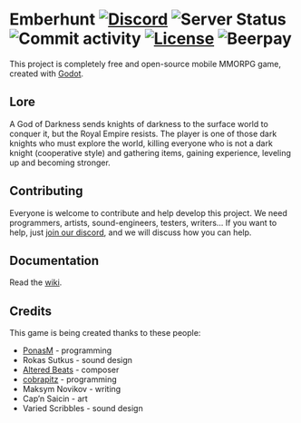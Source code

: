 # Emberhunt [![Discord](https://img.shields.io/discord/546682836326023208.svg?label=discord&logo=discord&style=flat)](https://discord.gg/J5B478u) ![Server Status](https://img.shields.io/uptimerobot/status/m782308158-ad4dfbeb4bebb76a2b9622bc.svg?label=server) ![Commit activity](https://img.shields.io/github/commit-activity/m/PonasKovas/emberhunt.svg?color=darkgreen) [![License](https://img.shields.io/badge/license-CC--BY--NC--SA--4.0-informational.svg)](LICENSE) ![Beerpay](https://img.shields.io/beerpay/PonasKovas/emberhunt.svg)

This project is completely free and open-source mobile MMORPG game, created with [Godot](https://godotengine.org/).

## Lore

A God of Darkness sends knights of darkness to the surface world to conquer it, but the Royal Empire resists. The player is one of those dark knights who must explore the world, killing everyone who is not a dark knight (cooperative style) and gathering items, gaining experience, leveling up and becoming stronger.

## Contributing

Everyone is welcome to contribute and help develop this project. We need programmers, artists, sound-engineers, testers, writers... If you want to help, just [join our discord](https://discord.gg/eEVGG7v), and we will discuss how you can help.

## Documentation

Read the [wiki](../../wiki).

## Credits

This game is being created thanks to these people:
* [PonasM](https://github.com/PonasKovas) - programming
* Rokas Sutkus - sound design
* [Altered Beats](https://soundcloud.com/altrdbts) - composer
* [cobrapitz](https://github.com/cobrapitz) - programming
* Maksym Novikov - writing
* Cap’n Saicin - art
* Varied Scribbles - sound design
